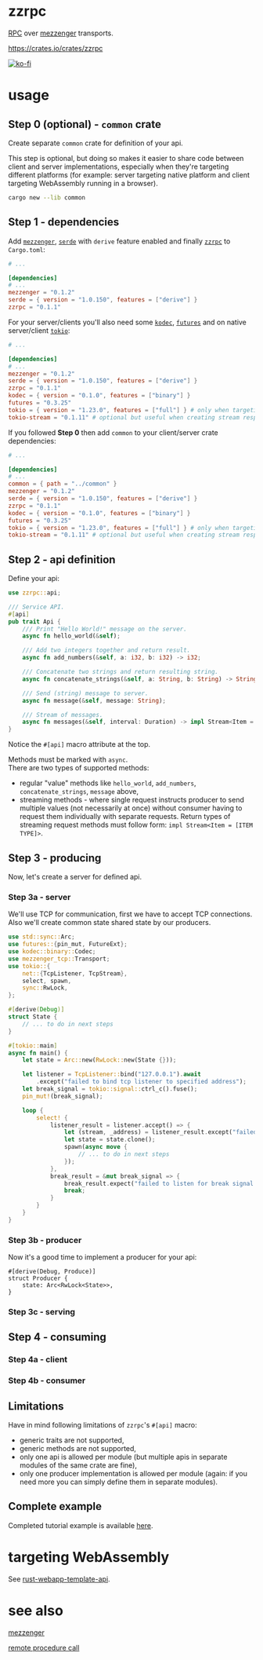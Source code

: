 # zzrpc

[RPC](https://en.wikipedia.org/wiki/Remote_procedure_call) over [mezzenger](https://github.com/zduny/mezzenger) transports.

https://crates.io/crates/zzrpc

[![ko-fi](https://ko-fi.com/img/githubbutton_sm.svg)](https://ko-fi.com/O5O31JYZ4)

# usage

## Step 0 (optional) - `common` crate

Create separate `common` crate for definition of your api.

This step is optional, but doing so makes it easier to share code between client and server 
implementations, especially when they're targeting different platforms (for example: server 
targeting native platform and client targeting WebAssembly running in a browser).

```bash
cargo new --lib common
```

## Step 1 - dependencies

Add [`mezzenger`](https://crates.io/crates/mezzenger), [`serde`](https://crates.io/crates/serde) with `derive` feature enabled and finally [`zzrpc`](https://crates.io/crates/zzrpc) to `Cargo.toml`:

```toml
# ...

[dependencies]
# ...
mezzenger = "0.1.2"
serde = { version = "1.0.150", features = ["derive"] } 
zzrpc = "0.1.1"
```

For your server/clients you'll also need some [`kodec`](https://crates.io/crates/kodec), [`futures`](https://crates.io/crates/futures) and on native server/client [`tokio`](https://crates.io/crates/tokio):


```toml
# ...

[dependencies]
# ...
mezzenger = "0.1.2"
serde = { version = "1.0.150", features = ["derive"] } 
zzrpc = "0.1.1"
kodec = { version = "0.1.0", features = ["binary"] }
futures = "0.3.25"
tokio = { version = "1.23.0", features = ["full"] } # only when targeting native platforms
tokio-stream = "0.1.11" # optional but useful when creating stream responses 
```

If you followed **Step 0** then add `common` to your client/server crate dependencies:

```toml
# ...

[dependencies]
# ...
common = { path = "../common" }
mezzenger = "0.1.2"
serde = { version = "1.0.150", features = ["derive"] } 
zzrpc = "0.1.1"
kodec = { version = "0.1.0", features = ["binary"] }
futures = "0.3.25"
tokio = { version = "1.23.0", features = ["full"] } # only when targeting native platforms
tokio-stream = "0.1.11" # optional but useful when creating stream responses 
```

## Step 2 - api definition

Define your api:

```rust
use zzrpc::api;

/// Service API.
#[api]
pub trait Api {
    /// Print "Hello World!" message on the server.
    async fn hello_world(&self);

    /// Add two integers together and return result.
    async fn add_numbers(&self, a: i32, b: i32) -> i32;

    /// Concatenate two strings and return resulting string.
    async fn concatenate_strings(&self, a: String, b: String) -> String;

    /// Send (string) message to server.
    async fn message(&self, message: String);

    /// Stream of messages.
    async fn messages(&self, interval: Duration) -> impl Stream<Item = String>;
}
```

Notice the `#[api]` macro attribute at the top.

Methods must be marked with `async`.<br>
There are two types of supported methods:
- regular "value" methods like `hello_world`, `add_numbers`, `concatenate_strings`, `message` above,
- streaming methods - where single request instructs producer to send multiple values (not necessarily 
at once) without consumer having to request them individually with separate requests. Return types of streaming request methods must follow form: `impl Stream<Item = [ITEM TYPE]>`.

## Step 3 - producing

Now, let's create a server for defined api.

### Step 3a - server

We'll use TCP for communication, first we have to accept TCP connections.<br>
Also we'll create common state shared state by our producers.

```rust
use std::sync::Arc;
use futures::{pin_mut, FutureExt};
use kodec::binary::Codec;
use mezzenger_tcp::Transport;
use tokio::{
    net::{TcpListener, TcpStream},
    select, spawn,
    sync::RwLock,
};

#[derive(Debug)]
struct State {
    // ... to do in next steps
}

#[tokio::main]
async fn main() {
    let state = Arc::new(RwLock::new(State {}));

    let listener = TcpListener::bind("127.0.0.1").await
        .except("failed to bind tcp listener to specified address");
    let break_signal = tokio::signal::ctrl_c().fuse();
    pin_mut!(break_signal);

    loop {
        select! {
            listener_result = listener.accept() => {
                let (stream, _address) = listener_result.except("failed to connect client");
                let state = state.clone();
                spawn(async move {
                    // ... to do in next steps
                });
            },
            break_result = &mut break_signal => {
                break_result.expect("failed to listen for break signal event");
                break;
            }
        }
    }
}
```

### Step 3b - producer

Now it's a good time to implement a producer for your api:

```
#[derive(Debug, Produce)]
struct Producer {
    state: Arc<RwLock<State>>,
}
```

### Step 3c - serving

## Step 4 - consuming

### Step 4a - client

### Step 4b - consumer 

## Limitations

Have in mind following limitations of `zzrpc`'s `#[api]` macro:
- generic traits are not supported,
- generic methods are not supported,
- only one api is allowed per module 
  (but multiple apis in separate modules of the same crate are fine),
- only one producer implementation is allowed per module
  (again: if you need more you can simply define them in separate modules).

## Complete example

Completed tutorial example is available [here](https://github.com/zduny/zzrpc/tree/main/zzrpc-tutorial).

# targeting WebAssembly

See [rust-webapp-template-api](https://github.com/zduny/rust-webapp-template-api).

# see also

[mezzenger](https://github.com/zduny/mezzenger)

[remote procedure call](https://en.wikipedia.org/wiki/Remote_procedure_call)
